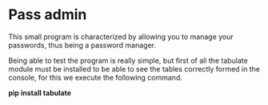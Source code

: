 <h1>Pass admin</h1>

<p>This small program is characterized by allowing you to manage your passwords, thus being a password manager.</p>

<p>
  Being able to test the program is really simple, but first of all the tabulate module must be installed to be able to see the tables correctly formed in the console,     for this we execute the following command.
</p>

<strong>pip install tabulate</strong>
